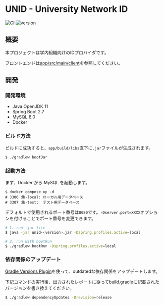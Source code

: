 # UNID - University Network ID

![CI](https://github.com/averak/unid/workflows/CI/badge.svg)
![version](https://img.shields.io/badge/version-1.0.0__SNAPSHOT-yellow.svg)

## 概要

本プロジェクトは学内組織向けのIDプロバイダです。

フロントエンドは[app/src/main/client](./app/src/main/client)を参照してください。

## 開発

### 開発環境

- Java OpenJDK 11
- Spring Boot 2.7
- MySQL 8.0
- Docker

### ビルド方法

ビルドに成功すると、`app/build/libs`直下に`.jar`ファイルが生成されます。

```sh
$ ./gradlew bootJar
```

### 起動方法

まず、Docker から MySQL を起動します。

```
$ docker compose up -d
# 3306 db-local: ローカル用データベース
# 3307 db-test:  テスト用データベース
```

デフォルトで使用されるポート番号は`8080`です。`-Dserver.port=XXXX`オプションを付けることでポート番号を変更できます。

```sh
# 1. run .jar file
$ java -jar unid-<version>.jar -Dspring.profiles.active=local

# 2. run with bootRun
$ ./gradlew bootRun -Dspring.profiles.active=local
```

### 依存関係のアップデート

[Gradle Versions Plugin](https://github.com/ben-manes/gradle-versions-plugin)を使って、outdatedな依存関係をアップデートします。

下記コマンドの実行後、出力されたレポートに従って[build.gradle](./app/build.gradle)に記載されたバージョンを書き換えてください。

```sh
$ ./gradlew dependencyUpdates -Drevision=release
```
